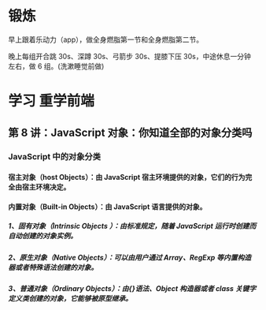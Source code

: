 # 锻炼

早上跟着乐动力（app），做全身燃脂第一节和全身燃脂第二节。

晚上每组开合跳 30s、深蹲 30s、弓箭步 30s、提膝下压 30s，中途休息一分钟左右，做 6 组。(洗漱睡觉前做)

# 学习 重学前端

## 第 8 讲：JavaScript 对象：你知道全部的对象分类吗

### JavaScript 中的对象分类

#### 宿主对象（host Objects）：由 JavaScript 宿主环境提供的对象，它们的行为完全由宿主环境决定。

#### 内置对象（Built-in Objects）：由 JavaScript 语言提供的对象。

##### 1、固有对象（Intrinsic Objects ）：由标准规定，随着 JavaScript 运行时创建而自动创建的对象实例。

##### 2、原生对象（Native Objects）：可以由用户通过 Array、RegExp 等内置构造器或者特殊语法创建的对象。

##### 3、普通对象（Ordinary Objects）：由{}语法、Object 构造器或者 class 关键字定义类创建的对象，它能够被原型继承。
